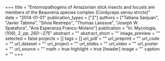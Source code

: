 +++
title = "Entomopathogens of Amazonian stick insects and locusts are members of the Beauveria species complex (Cordyceps sensu stricto)"
date = "2014-01-01"
publication_types = ["2"]
authors = ["Tatiana Sanjuan", "Javier Tabima", "Silvia Restrepo", "Thomas Laessoe", "Joseph W Spatafora", "Ana Esperanza Franco-Molano"]
publication = "In: Mycologia, (106), 2, _pp. 260--275_"
abstract = ""
abstract_short = ""
image_preview = ""
selected = false
projects = []
tags = []
url_pdf = ""
url_preprint = ""
url_code = ""
url_dataset = ""
url_project = ""
url_slides = ""
url_video = ""
url_poster = ""
url_source = ""
math = true
highlight = true
[header]
image = ""
caption = ""
+++
